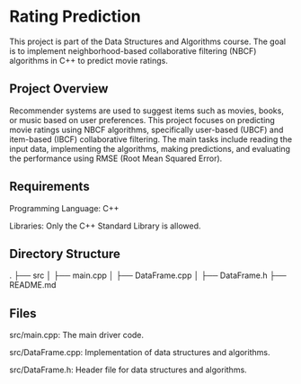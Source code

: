 # Rating Prediction
This project is part of the Data Structures and Algorithms course. The goal is to implement neighborhood-based collaborative filtering (NBCF) algorithms in C++ to predict movie ratings.

## Project Overview

Recommender systems are used to suggest items such as movies, books, or music based on user preferences. This project focuses on predicting movie ratings using NBCF algorithms, specifically user-based (UBCF) and item-based (IBCF) collaborative filtering. The main tasks include reading the input data, implementing the algorithms, making predictions, and evaluating the performance using RMSE (Root Mean Squared Error).

## Requirements

Programming Language: C++

Libraries: Only the C++ Standard Library is allowed.

## Directory Structure

.
├── src
│ ├── main.cpp
│ ├── DataFrame.cpp
│ ├── DataFrame.h
├── README.md

## Files

src/main.cpp: The main driver code.

src/DataFrame.cpp: Implementation of data structures and algorithms.

src/DataFrame.h: Header file for data structures and algorithms.

